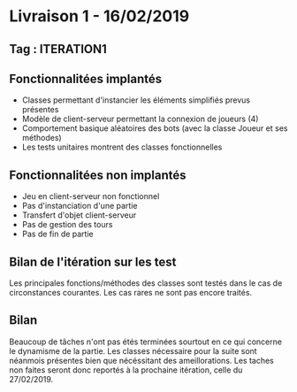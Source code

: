 # Livraison 1 - 16/02/2019 
## Tag : ITERATION1
## Fonctionnalitées implantés
- Classes permettant d'instancier les éléments simplifiés prevus présentes
- Modèle de client-serveur permettant la connexion de joueurs (4)
- Comportement basique aléatoires des bots (avec la classe Joueur et ses méthodes) 
- Les tests unitaires montrent des classes fonctionnelles

## Fonctionnalitées non implantés
- Jeu en client-serveur non fonctionnel
- Pas d'instanciation d'une partie 
- Transfert d'objet client-serveur
- Pas de gestion des tours
- Pas de fin de partie

## Bilan de l'itération sur les test
Les principales fonctions/méthodes des classes sont testés dans le cas de circonstances courantes. Les cas rares ne sont pas encore traités.

## Bilan 
Beaucoup de tâches n'ont pas étés terminées sourtout en ce qui concerne le dynamisme de la partie.
Les classes nécessaire pour la suite sont néanmois présentes bien que nécéssitant des ameillorations.
Les taches non faites seront donc reportés à la prochaine itération, celle du 27/02/2019.





